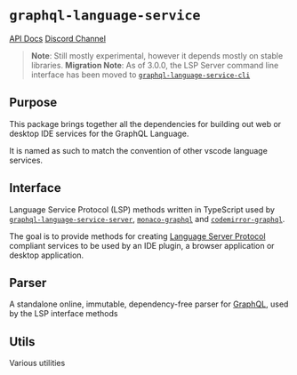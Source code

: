 # `graphql-language-service`

[API Docs](https://graphiql-test.netlify.app/typedoc/modules/graphql_language_service.html)
[Discord Channel](https://discord.gg/wkQCKwazxj)

> **Note**: Still mostly experimental, however it depends mostly on stable libraries.
> **Migration Note**: As of 3.0.0, the LSP Server command line interface has been moved to [`graphql-language-service-cli`](../graphql-language-service-cli)

## Purpose

This package brings together all the dependencies for building out web or desktop IDE services for the GraphQL Language.

It is named as such to match the convention of other vscode language services.

## Interface

Language Service Protocol (LSP) methods written in TypeScript used by [`graphql-language-service-server`](https://github.com/graphql/graphiql/tree/main/packages/graphql-language-service-server), [`monaco-graphql`](https://github.com/graphql/graphiql/tree/main/packages/monaco-graphql) and [`codemirror-graphql`](https://github.com/graphql/graphiql/tree/main/packages/codemirror-graphql).

The goal is to provide methods for creating [Language Server Protocol](https://langserver.org) compliant services to be used by an IDE plugin, a browser application or desktop application.

## Parser

A standalone online, immutable, dependency-free parser for [GraphQL](http://graphql.org/), used by the LSP interface methods

## Utils

Various utilities
